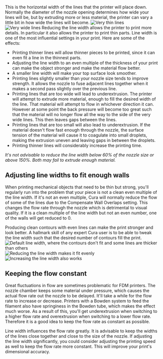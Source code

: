 This is the horizontal width of the lines that the printer will place down. Normally the diameter of the nozzle opening determines how wide your lines will be, but by extruding more or less material, the printer can vary a little bit in how wide the lines will become.
![Very thin lines](line_width_small.png)
![Very wide lines](line_width_large.png)
Reducing the line width allows the printer to print more details. In particular it also allows the printer to print thin parts. Line width is one of the most influential settings in your print. Here are some of the effects:
* Printing thinner lines will allow thinner pieces to be printed, since it can even fit a line in the thinnest parts.
* Adjusting the line width to an even multiple of the thickness of your print can make the object stronger and make the material flow better.
* A smaller line width will make your top surface look smoother.
* Printing lines slightly smaller than your nozzle size tends to improve strength. It allows the nozzle to fuse adjacent lines together when it makes a second pass slightly over the previous line.
* Printing lines that are too wide will lead to underextrusion. The printer will attempt to extrude more material, enough to fill the desired width of the line. That material will attempt to flow in whichever direction it can. However at some point the back pressure will become too great such that the material will no longer flow all the way to the side of the very wide lines. This then leaves gaps between the lines.
* Printing lines that are too small will also lead to underextrusion. If the material doesn't flow fast enough through the nozzle, the surface tension of the material will cause it to coagulate into small droplets, making the extrusion uneven and leaving gaps in between the droplets.
* Printing thinner lines will considerably increase the printing time.

*It's not advisable to reduce the line width below 60% of the nozzle size or above 150%. Both may fail to extrude enough material.*

Adjusting line widths to fit enough walls
----
When printing mechanical objects that need to be thin but strong, you'll regularly run into the problem that your piece is not a clean even multiple of the line width. If it's not an even multiple, Cura will normally reduce the flow of some of the lines due to the Compensate Wall Overlaps setting. This changes the flow rate through the nozzle which is detrimental to visual quality. If it is a clean multiple of the line width but not an even number, one of the walls will get reduced to 0.

Producing clean contours with even lines can make the print stronger and look better. A hallmark skill of any expert Cura user is to be able to tweak the line width such that the desired number of contours fill the print.
![Default line width, where the contours don't fit and some lines are thicker than others](line_width_fit_bad.png)
![Reducing the line width makes it fit evenly](line_width_fit_good_small.png)
![Increasing the line width also works](line_width_fit_good_large.png)

Keeping the flow constant
----
Great fluctuations in flow are sometimes problematic for FDM printers. The nozzle chamber keeps some material under pressure, which causes the actual flow rate out the nozzle to be delayed. It'll take a while for the flow rate to increase or decrease. Printers with a Bowden system to feed the filament also have springiness in the Bowden tube, which makes the effect much worse. As a result of this, you'll get underextrusion when switching to a higher flow rate and overextrusion when switching to a lower flow rate. Therefore it is a good idea to keep the flow rate as constant as possible.

Line width influences the flow rate greatly. It is advisable to keep the widths of the lines close together and close to the size of the nozzle. If adjusting the line width significantly, you could consider adjusting the printing speed as well to keep the flow rate more constant. This will improve your print's dimensional accuracy.